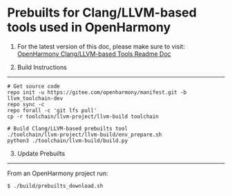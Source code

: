 Prebuilts for Clang/LLVM-based tools used in OpenHarmony
====================================================

1. For the latest version of this doc, please make sure to visit:
[OpenHarmony Clang/LLVM-based Tools Readme Doc](https://gitee.com/openharmony/third_party_llvm-project/blob/master/llvm-build/README.md)

2. Build Instructions
------------------

```
# Get source code
repo init -u https://gitee.com/openharmony/manifest.git -b llvm_toolchain-dev
repo sync -c 
repo forall -c 'git lfs pull'
cp -r toolchain/llvm-project/llvm-build toolchain

# Build Clang/LLVM-based prebuilts tool
./toolchain/llvm-project/llvm-build/env_prepare.sh
python3 ./toolchain/llvm-build/build.py
```

3. Update Prebuilts
----------------
From an OpenHarmony project run:

```
$ ./build/prebuilts_download.sh
```
